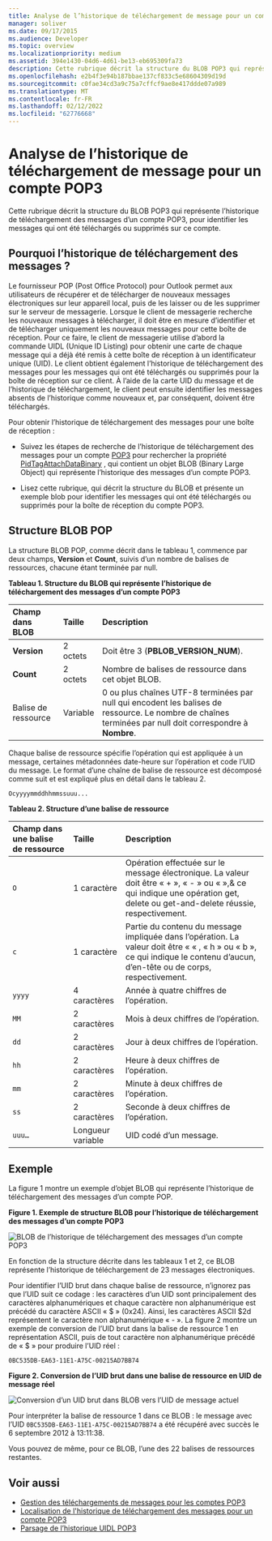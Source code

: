 ```yaml
---
title: Analyse de l’historique de téléchargement de message pour un compte POP3
manager: soliver
ms.date: 09/17/2015
ms.audience: Developer
ms.topic: overview
ms.localizationpriority: medium
ms.assetid: 394e1430-04d6-4d61-be13-eb695309fa73
description: Cette rubrique décrit la structure du BLOB POP3 qui représente l’historique de téléchargement des messages d’un compte POP3, pour identifier les messages qui ont été téléchargés ou supprimés sur ce compte.
ms.openlocfilehash: e2b4f3e94b187bbae137cf833c5e68604309d19d
ms.sourcegitcommit: c0fae34cd3a9c75a7cffcf9ae8e417ddde07a989
ms.translationtype: MT
ms.contentlocale: fr-FR
ms.lasthandoff: 02/12/2022
ms.locfileid: "62776668"
---
```

# <a name="parsing-the-message-download-history-for-a-pop3-account"></a>Analyse de l’historique de téléchargement de message pour un compte POP3

Cette rubrique décrit la structure du BLOB POP3 qui représente l’historique de téléchargement des messages d’un compte POP3, pour identifier les messages qui ont été téléchargés ou supprimés sur ce compte.

<a name="OL15Con_AuxRef_ParsingMsgsHistory_WhyParseHistory"> </a>

## <a name="why-parse-the-message-download-history"></a>Pourquoi l’historique de téléchargement des messages ?

Le fournisseur POP (Post Office Protocol) pour Outlook permet aux utilisateurs de récupérer et de télécharger de nouveaux messages électroniques sur leur appareil local, puis de les laisser ou de les supprimer sur le serveur de messagerie. Lorsque le client de messagerie recherche les nouveaux messages à télécharger, il doit être en mesure d’identifier et de télécharger uniquement les nouveaux messages pour cette boîte de réception. Pour ce faire, le client de messagerie utilise d’abord la commande UIDL (Unique ID Listing) pour obtenir une carte de chaque message qui a déjà été remis à cette boîte de réception à un identificateur unique (UID). Le client obtient également l’historique de téléchargement des messages pour les messages qui ont été téléchargés ou supprimés pour la boîte de réception sur ce client. À l’aide de la carte UID du message et de l’historique de téléchargement, le client peut ensuite identifier les messages absents de l’historique comme nouveaux et, par conséquent, doivent être téléchargés.
  
Pour obtenir l’historique de téléchargement des messages pour une boîte de réception :
  
- Suivez les étapes de recherche de l’historique de téléchargement des messages pour un compte [POP3](locating-the-message-download-history-for-a-pop3-account.md) pour rechercher la propriété [PidTagAttachDataBinary](https://msdn.microsoft.com/library/3b0a8b28-863e-4b96-a4c0-fdb8f40555b9%28Office.15%29.aspx) , qui contient un objet BLOB (Binary Large Object) qui représente l’historique des messages d’un compte POP3. 
    
- Lisez cette rubrique, qui décrit la structure du BLOB et présente un exemple blob pour identifier les messages qui ont été téléchargés ou supprimés pour la boîte de réception du compte POP3.

<a name="OL15Con_AuxRef_ParsingMsgsHistory_BLOBStructure"> </a>

## <a name="pop-blob-structure"></a>Structure BLOB POP

La structure BLOB POP, comme décrit dans le tableau 1, commence par deux champs, **Version** et **Count**, suivis d’un nombre de balises de ressources, chacune étant terminée par null. 
  
**Tableau 1. Structure du BLOB qui représente l’historique de téléchargement des messages d’un compte POP3**

|**Champ dans BLOB**|**Taille**|**Description**|
|:-----|:-----|:-----|
|**Version** <br/> |2 octets  <br/> |Doit être 3 (**PBLOB_VERSION_NUM**). |
|**Count** <br/> |2 octets  <br/> |Nombre de balises de ressource dans cet objet BLOB. |
|Balise de ressource  <br/> |Variable  <br/> |0 ou plus chaînes UTF-8 terminées par null qui encodent les balises de ressource. Le nombre de chaînes terminées par null doit correspondre à **Nombre**. |
   
Chaque balise de ressource spécifie l’opération qui est appliquée à un message, certaines métadonnées date-heure sur l’opération et code l’UID du message. Le format d’une chaîne de balise de ressource est décomposé comme suit et est expliqué plus en détail dans le tableau 2. 
  
`Ocyyyymmddhhmmssuuu...`
  
**Tableau 2. Structure d’une balise de ressource**

|**Champ dans une balise de ressource**|**Taille**|**Description**|
|:-----|:-----|:-----|
| `O` <br/> |1 caractère  <br/> |Opération effectuée sur le message électronique. La valeur doit être « + », « - » ou « »,&amp; ce qui indique une opération get, delete ou get-and-delete réussie, respectivement. |
| `c` <br/> |1 caractère  <br/> |Partie du contenu du message impliquée dans l’opération. La valeur doit être « « , « h » ou « b », ce qui indique le contenu d’aucun, d’en-tête ou de corps, respectivement. |
| `yyyy` <br/> |4 caractères  <br/> |Année à quatre chiffres de l’opération. |
| `MM` <br/> |2 caractères  <br/> |Mois à deux chiffres de l’opération. |
| `dd` <br/> |2 caractères  <br/> |Jour à deux chiffres de l’opération. |
| `hh` <br/> |2 caractères  <br/> |Heure à deux chiffres de l’opération. |
| `mm` <br/> |2 caractères  <br/> |Minute à deux chiffres de l’opération. |
| `ss` <br/> |2 caractères  <br/> |Seconde à deux chiffres de l’opération. |
| `uuu…` <br/> |Longueur variable  <br/> |UID codé d’un message. |

<a name="OL15Con_AuxRef_ParsingMsgsHistory_Example"> </a>

## <a name="example"></a>Exemple

La figure 1 montre un exemple d’objet BLOB qui représente l’historique de téléchargement des messages d’un compte POP. 
  
**Figure 1. Exemple de structure BLOB pour l’historique de téléchargement des messages d’un compte POP3**

![BLOB de l’historique de téléchargement des messages d’un compte POP3](media/OL15Con_AuxRef_ParsingMsgsHistory_Blob.gif)
  
En fonction de la structure décrite dans les tableaux 1 et 2, ce BLOB représente l’historique de téléchargement de 23 messages électroniques.
  
Pour identifier l’UID brut dans chaque balise de ressource, n’ignorez pas que l’UID suit ce codage : les caractères d’un UID sont principalement des caractères alphanumériques et chaque caractère non alphanumérique est précédé du caractère ASCII « $ » (0x24). Ainsi, les caractères ASCII $2d représentent le caractère non alphanumérique « - ». La figure 2 montre un exemple de conversion de l’UID brut dans la balise de ressource 1 en représentation ASCII, puis de tout caractère non alphanumérique précédé de « $ » pour produire l’UID réel :
  
`0BC535DB-EA63-11E1-A75C-00215AD7BB74`
  
**Figure 2. Conversion de l’UID brut dans une balise de ressource en UID de message réel**

![Conversion d’un UID brut dans BLOB vers l’UID de message actuel](media/OL15Con_AuxRef_ParsingMsgsHistory_BlobRscTag.gif)
  
Pour interpréter la balise de ressource 1 dans ce BLOB : le message avec l’UID  `0BC535DB-EA63-11E1-A75C-00215AD7BB74` a été récupéré avec succès le 6 septembre 2012 à 13:11:38. 
  
Vous pouvez de même, pour ce BLOB, l’une des 22 balises de ressources restantes.
  
## <a name="see-also"></a>Voir aussi
<a name="OL15Con_AuxRef_ParsingMsgsHistory_AdditionalRsc"> </a>

- [Gestion des téléchargements de messages pour les comptes POP3](managing-message-downloads-for-pop3-accounts.md)    
- [Localisation de l'historique de téléchargement des messages pour un compte POP3](locating-the-message-download-history-for-a-pop3-account.md)    
- [Parsage de l’historique UIDL POP3](https://blogs.msdn.com/b/stephen_griffin/archive/2012/12/04/parsing-the-pop3-uidl-history.aspx)
    

